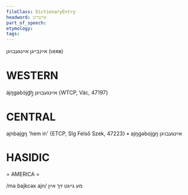 ```yaml
---
fileClass: DictionaryEntry
headword: אײַנבייגן
part_of_speech: 
etymology: 
tags: 
---
```

אײַנבייגן
אײַנגעבויגן
(ᴠᴇʀʙ)

WESTERN
========

ájŋgəbɔ̀jg͡ŋ̩ אײַנגעבויגן {WTCP, Vác, 47197}

CENTRAL
========

ajnbajgŋ  'hem in' {ETCP, Sîg Felső Szek, 47223}
	•	ajŋgəbojgŋ אײַנגעבויגן

HASIDIC
=======
= AMERICA = 

/mə bajkcəx ajn/ מע גייגט זיך אײַן
